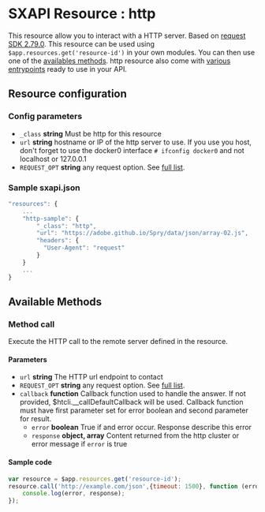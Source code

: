 # SXAPI Resource : http

This resource allow you to interact with a HTTP server. Based on [request SDK 2.79.0](https://github.com/request/request). This resource can be used using ```$app.resources.get('resource-id')``` in your own modules. You can then use one of the [availables methods](#available-methods). http resource also come with [various entrypoints](#available-endpoints) ready to use in your API.

## Resource configuration

### **Config parameters**

-   `_class` **string** Must be http for this resource
-   `url` **string** hostname or IP of the http server to use. If you use you host, don't forget to use the docker0 interface ```# ifconfig docker0``` and not localhost or 127.0.0.1
-   `REQUEST_OPT` **string** any request option. See [full list](https://www.npmjs.com/package/request).

### **Sample sxapi.json**

```javascript
"resources": {
    ...
    "http-sample": {
        "_class": "http",
        "url": "https://adobe.github.io/Spry/data/json/array-02.js",
        "headers": {
          "User-Agent": "request"
        }
    }
    ...
}
```

## Available Methods

### Method call

Execute the HTTP call to the remote server defined in the resource.

#### **Parameters**

-   `url` **string** The HTTP url endpoint to contact
-   `REQUEST_OPT` **string** any request option. See [full list](https://www.npmjs.com/package/request).
-   `callback` **function** Callback function used to handle the answer. If not provided, $htcli.__callDefaultCallback will be used. Callback function must have first parameter set for error boolean and second parameter for result.
    -   `error` **boolean** True if and error occur. Response describe this error
    -   `response` **object, array** Content returned from the http cluster or error message if `error` is true

#### **Sample code**

```javascript
var resource = $app.resources.get('resource-id');
resource.call('http://example.com/json',{timeout: 1500}, function (error, response) {
    console.log(error, response);
});
```
